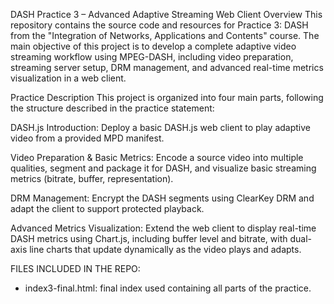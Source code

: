 DASH Practice 3 – Advanced Adaptive Streaming Web Client
Overview
This repository contains the source code and resources for Practice 3: DASH from the "Integration of Networks, Applications and Contents" course. The main objective of this project is to develop a complete adaptive video streaming workflow using MPEG-DASH, including video preparation, streaming server setup, DRM management, and advanced real-time metrics visualization in a web client.

Practice Description
This project is organized into four main parts, following the structure described in the practice statement:

DASH.js Introduction: Deploy a basic DASH.js web client to play adaptive video from a provided MPD manifest.

Video Preparation & Basic Metrics: Encode a source video into multiple qualities, segment and package it for DASH, and visualize basic streaming metrics (bitrate, buffer, representation).

DRM Management: Encrypt the DASH segments using ClearKey DRM and adapt the client to support protected playback.

Advanced Metrics Visualization: Extend the web client to display real-time DASH metrics using Chart.js, including buffer level and bitrate, with dual-axis line charts that update dynamically as the video plays and adapts.

FILES INCLUDED IN THE REPO:
- index3-final.html: final index used containing all parts of the practice.
